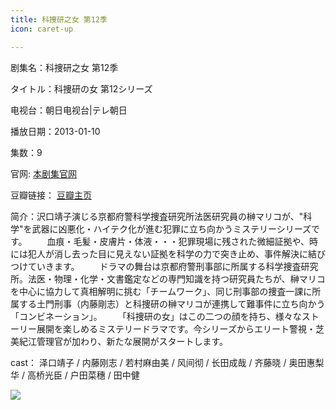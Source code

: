 ```yaml
---
title: 科捜研之女 第12季
icon: caret-up

---
```


剧集名：科捜研之女 第12季

タイトル：科捜研の女 第12シリーズ

电视台：朝日电视台|テレ朝日

播放日期：2013-01-10

集数：9

官网: [本剧集官网](https://douga.tv-asahi.co.jp/program/24751-25747)

豆瓣链接： [豆瓣主页](https://movie.douban.com/subject/20411174/)


简介：沢口靖子演じる京都府警科学捜査研究所法医研究員の榊マリコが、"科学"を武器に凶悪化・ハイテク化が進む犯罪に立ち向かうミステリーシリーズです。
　　血痕・毛髪・皮膚片・体液・・・犯罪現場に残された微細証拠や、時には犯人が消し去った目に見えない証拠を科学の力で突き止め、事件解決に結びつけていきます。
　　ドラマの舞台は京都府警刑事部に所属する科学捜査研究所。法医・物理・化学・文書鑑定などの専門知識を持つ研究員たちが、榊マリコを中心に協力して真相解明に挑む「チームワーク」、同じ刑事部の捜査一課に所属する土門刑事（内藤剛志）と科捜研の榊マリコが連携して難事件に立ち向かう「コンビネーション」。
　　「科捜研の女」はこの二つの顔を持ち、様々なストーリー展開を楽しめるミステリードラマです。今シリーズからエリート警視・芝美紀江管理官が加わり、新たな展開がスタートします。

cast： 泽口靖子 / 内藤刚志 / 若村麻由美 / 风间彻 / 长田成哉 / 齐藤晓 / 奥田惠梨华 / 高桥光臣 / 户田菜穗 / 田中健

![](https://listpic.tsgsanjiao.com/2013/2013ksyzn12.jpg)